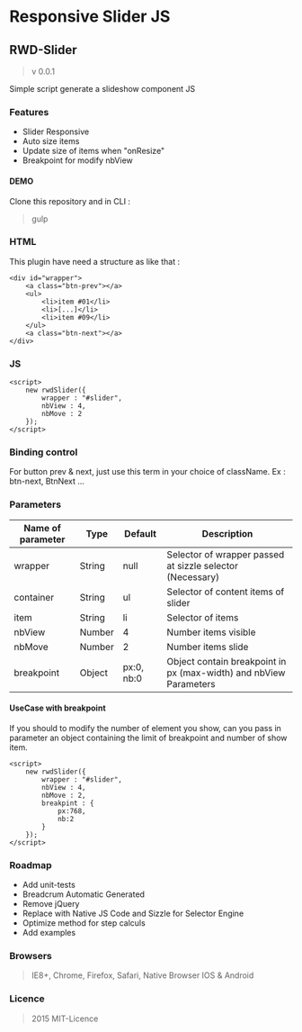 # Responsive Slider JS

## RWD-Slider
> v 0.0.1


Simple script generate a slideshow component JS
 
### Features
+ Slider Responsive
+ Auto size items
+ Update size of items when "onResize"
+ Breakpoint for modify nbView 

#### DEMO
Clone this repository and in CLI : 
> gulp

### HTML
This plugin have need a structure as like that :
```
<div id="wrapper">
	<a class="btn-prev"></a>
	<ul>
		<li>item #01</li>
		<li>[...]</li>
		<li>item #09</li>
	</ul>
	<a class="btn-next"></a>
</div>
```
### JS 
```
<script>
	new rwdSlider({
		wrapper : "#slider",
		nbView : 4,
        nbMove : 2
	});
</script>
```

### Binding control
For button prev & next, just use this term in your choice of className.
Ex : btn-next, BtnNext ...

### Parameters

| Name of parameter |  Type  | Default 		| Description 							 							  |
|-------------------|--------|--------------|---------------------------------------------------------------------|
| wrapper 			| String | null	   		| Selector of wrapper passed at sizzle selector (Necessary)			  |
| container         | String | ul      		| Selector of content items of slider 								  |
| item   			| String | li 	   		| Selector of items 												  |
| nbView   			| Number | 4 	   		| Number items visible												  |
| nbMove   			| Number | 2 	   		| Number items slide											   	  |
| breakpoint   		| Object |px:0, nb:0    | Object contain breakpoint in px (max-width) and nbView Parameters   |


#### UseCase with breakpoint

If you should to modify the number of element you show, can you pass in parameter an object containing the limit of breakpoint and number of show item.

```
<script>
	new rwdSlider({
		wrapper : "#slider",
		nbView : 4,
        nbMove : 2,
        breakpint : {
        	px:768,
        	nb:2
        }
	});
</script>
```

### Roadmap
+ Add unit-tests
+ Breadcrum Automatic Generated
+ Remove jQuery 
+ Replace with Native JS Code and Sizzle for Selector Engine
+ Optimize method for step calculs
+ Add examples

### Browsers
> IE8+, Chrome, Firefox, Safari, Native Browser IOS & Android

### Licence 
> 2015 MIT-Licence


